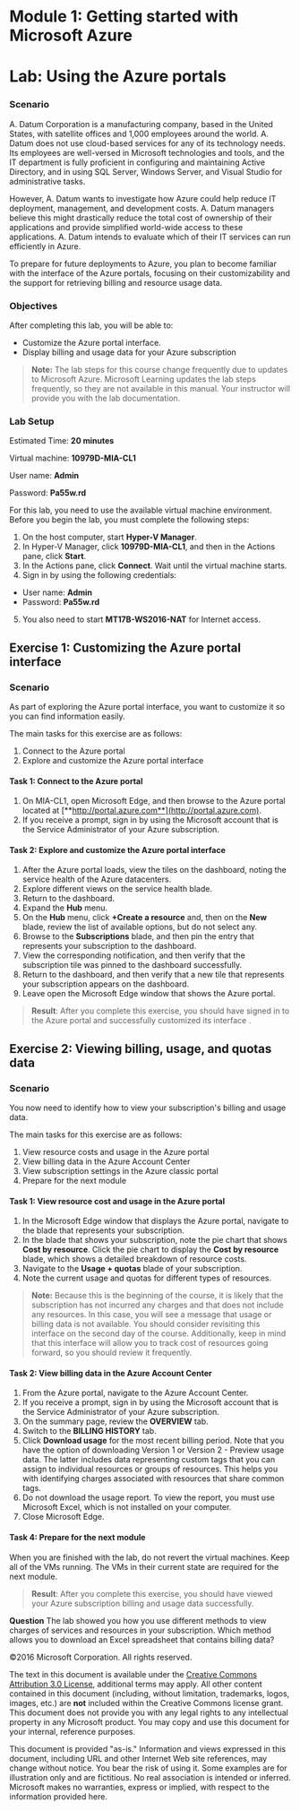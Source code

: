 ﻿# Module 1: Getting started with Microsoft Azure
# Lab: Using the Azure portals
  
### Scenario
  
A. Datum Corporation is a manufacturing company, based in the United States, with satellite offices and 1,000 employees around the world. A. Datum does not use cloud-based services for any of its technology needs. Its employees are well-versed in Microsoft technologies and tools, and the IT department is fully proficient in configuring and maintaining Active Directory, and in using SQL Server, Windows Server, and Visual Studio for administrative tasks.

However, A. Datum wants to investigate how Azure could help reduce IT deployment, management, and development costs. A. Datum managers believe this might drastically reduce the total cost of ownership of their applications and provide simplified world-wide access to these applications. A. Datum intends to evaluate which of their IT services can run efficiently in Azure.

To prepare for future deployments to Azure, you plan to become familiar with the interface of the Azure portals, focusing on their customizability and the support for retrieving billing and resource usage data.


### Objectives
  
After completing this lab, you will be able to:

- Customize the Azure portal interface.
- Display billing and usage data for your Azure subscription

> **Note:** The lab steps for this course change frequently due to updates to Microsoft Azure. Microsoft Learning updates the lab steps frequently, so they are not available in this manual. Your instructor will provide you with the lab documentation.

### Lab Setup
  
Estimated Time: **20 minutes**

Virtual machine: **10979D-MIA-CL1**

User name: **Admin**

Password: **Pa55w.rd**

For this lab, you need to use the available virtual machine environment. Before you begin the lab, you must complete the following steps:

1. On the host computer, start **Hyper-V Manager**.
2. In Hyper-V Manager, click **10979D-MIA-CL1**, and then in the Actions pane, click **Start**.
3. In the Actions pane, click **Connect**. Wait until the virtual machine starts. 
4. Sign in by using the following credentials: 

  - User name: **Admin**
  - Password: **Pa55w.rd**

5. You also need to start **MT17B-WS2016-NAT** for Internet access.


## Exercise 1: Customizing the Azure portal interface
  
### Scenario
  
As part of exploring the Azure portal interface, you want to customize it so you can find information easily.

The main tasks for this exercise are as follows:

1. Connect to the Azure portal 
2. Explore and customize the Azure portal interface


#### Task 1: Connect to the Azure portal
  
1. On MIA-CL1, open Microsoft Edge, and then browse to the Azure portal located at [**http://portal.azure.com**](http://portal.azure.com).
2. If you receive a prompt, sign in by using the Microsoft account that is the Service Administrator of your Azure subscription. 


#### Task 2: Explore and customize the Azure portal interface
  
1. After the Azure portal loads, view the tiles on the dashboard, noting the service health of the Azure datacenters.
2. Explore different views on the service health blade. 
3. Return to the dashboard.
4. Expand the **Hub** menu.
5. On the **Hub** menu, click **+Create a resource** and, then on the **New** blade, review the list of available options, but do not select any.
6. Browse to the **Subscriptions** blade, and then pin the entry that represents your subscription to the dashboard.
7. View the corresponding notification, and then verify that the subscription tile was pinned to the dashboard successfully.
8. Return to the dashboard, and then verify that a new tile that represents your subscription appears on the dashboard.
9. Leave open the Microsoft Edge window that shows the Azure portal.

> **Result**: After you complete this exercise, you should have signed in to the Azure portal and successfully customized its interface .


## Exercise 2: Viewing billing, usage, and quotas data
  
### Scenario
  
You now need to identify how to view your subscription's billing and usage data.

The main tasks for this exercise are as follows:

1. View resource costs and usage in the Azure portal
2. View billing data in the Azure Account Center
3. View subscription settings in the Azure classic portal
4. Prepare for the next module


#### Task 1: View resource cost and usage in the Azure portal
  
1. In the Microsoft Edge window that displays the Azure portal, navigate to the blade that represents your subscription.
2. In the blade that shows your subscription, note the pie chart that shows **Cost by resource**. Click the pie chart to display the **Cost by resource** blade, which shows a detailed breakdown of resource costs.
3.  Navigate to the **Usage + quotas** blade of your subscription.
4.  Note the current usage and quotas for different types of resources.

> **Note:** Because this is the beginning of the course, it is likely that the subscription has not incurred any charges and that does not include any resources. In this case, you will see a message that usage or billing data is not available. You should consider revisiting this interface on the second day of the course. Additionally, keep in mind that this interface will allow you to track cost of resources going forward, so you should review it frequently.


#### Task 2: View billing data in the Azure Account Center
  
1. From the Azure portal, navigate to the Azure Account Center. 
2. If you receive a prompt, sign in by using the Microsoft account that is the Service Administrator of your Azure subscription.
3. On the summary page, review the **OVERVIEW** tab.
4. Switch to the **BILLING HISTORY** tab.
5. Click **Download usage** for the most recent billing period. Note that you have the option of downloading Version 1 or Version 2 - Preview usage data. The latter includes data representing custom tags that you can assign to individual resources or groups of resources. This helps you with identifying charges associated with resources that share common tags.
6. Do not download the usage report. To view the report, you must use Microsoft Excel, which is not installed on your computer.
7. Close Microsoft Edge.


#### Task 4: Prepare for the next module
  
When you are finished with the lab, do not revert the virtual machines. Keep all of the VMs running. The VMs in their current state are required for the next module.

> **Result**: After you complete this exercise, you should have viewed your Azure subscription billing and usage data successfully.



**Question** 
The lab showed you how you use different methods to view charges of services and resources in your subscription. Which method allows you to download an Excel spreadsheet that contains billing data?


©2016 Microsoft Corporation. All rights reserved.

The text in this document is available under the [Creative Commons Attribution 3.0 License](https://creativecommons.org/licenses/by/3.0/legalcode "Creative Commons Attribution 3.0 License"), additional terms may apply.  All other content contained in this document (including, without limitation, trademarks, logos, images, etc.) are **not** included within the Creative Commons license grant.  This document does not provide you with any legal rights to any intellectual property in any Microsoft product. You may copy and use this document for your internal, reference purposes.

This document is provided "as-is." Information and views expressed in this document, including URL and other Internet Web site references, may change without notice. You bear the risk of using it. Some examples are for illustration only and are fictitious. No real association is intended or inferred. Microsoft makes no warranties, express or implied, with respect to the information provided here.

  
